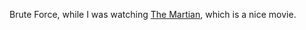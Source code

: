 Brute Force, while I was watching [The Martian](http://www.imdb.com/title/tt3659388/), which is a nice movie.
